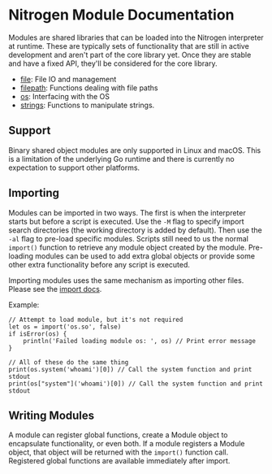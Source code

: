 # Nitrogen Module Documentation

Modules are shared libraries that can be loaded into the Nitrogen interpreter at runtime.
These are typically sets of functionality that are still in active development and aren't
part of the core library yet. Once they are stable and have a fixed API, they'll be
considered for the core library.

- [file](file.md): File IO and management
- [filepath](filepath.md): Functions dealing with file paths
- [os](os.md): Interfacing with the OS
- [strings](strings.md): Functions to manipulate strings.

## Support

Binary shared object modules are only supported in Linux and macOS. This is a limitation of the underlying Go runtime
and there is currently no expectation to support other platforms.

## Importing

Modules can be imported in two ways. The first is when the interpreter starts but before a script is executed. Use the `-M`
flag to specify import search directories (the working directory is added by default). Then use the `-al` flag to pre-load
specific modules. Scripts still need to us the normal `import()` function to retrieve any module object created by the module.
Pre-loading modules can be used to add extra global objects or provide some other extra functionality before any script is executed.

Importing modules uses the same mechanism as importing other files. Please see the [import docs](../stdlib/global/imports.md).

Example:

```
// Attempt to load module, but it's not required
let os = import('os.so', false)
if isError(os) {
    println('Failed loading module os: ', os) // Print error message
}

// All of these do the same thing
print(os.system('whoami')[0]) // Call the system function and print stdout
print(os["system"]('whoami')[0]) // Call the system function and print stdout
```

## Writing Modules

A module can register global functions, create a Module object to encapsulate functionality, or even both. If a module registers
a Module object, that object will be returned with the `import()` function call. Registered global functions are available
immediately after import.

